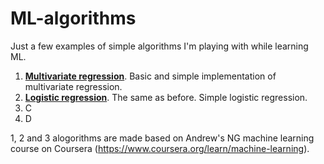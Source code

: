 # ML-algorithms

Just a few examples of simple algorithms I'm playing with while learning ML.

1. [**Multivariate regression**](/Multivariate_regression.py). Basic and simple implementation of multivariate regression. 
2. [**Logistic regression**](/Logistic_regression.py). The same as before. Simple logistic regression. 
3. C
4. D

1, 2 and 3 alogorithms are made based on Andrew's NG machine learning course on Coursera (https://www.coursera.org/learn/machine-learning).

